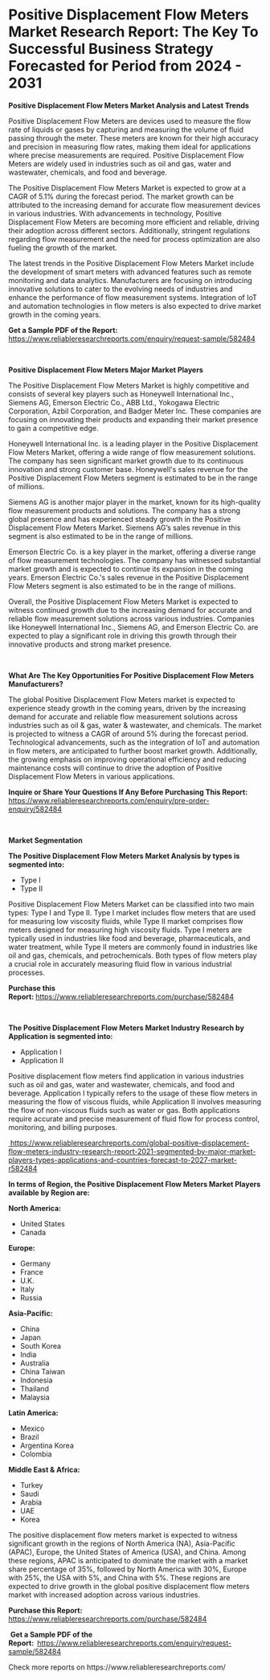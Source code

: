 <p><h1>Positive Displacement Flow Meters Market Research Report: The Key To Successful Business Strategy Forecasted for Period from 2024 - 2031</h1></p><p><strong>Positive Displacement Flow Meters Market Analysis and Latest Trends</strong></p>
<p><p>Positive Displacement Flow Meters are devices used to measure the flow rate of liquids or gases by capturing and measuring the volume of fluid passing through the meter. These meters are known for their high accuracy and precision in measuring flow rates, making them ideal for applications where precise measurements are required. Positive Displacement Flow Meters are widely used in industries such as oil and gas, water and wastewater, chemicals, and food and beverage.</p><p>The Positive Displacement Flow Meters Market is expected to grow at a CAGR of 5.1% during the forecast period. The market growth can be attributed to the increasing demand for accurate flow measurement devices in various industries. With advancements in technology, Positive Displacement Flow Meters are becoming more efficient and reliable, driving their adoption across different sectors. Additionally, stringent regulations regarding flow measurement and the need for process optimization are also fueling the growth of the market.</p><p>The latest trends in the Positive Displacement Flow Meters Market include the development of smart meters with advanced features such as remote monitoring and data analytics. Manufacturers are focusing on introducing innovative solutions to cater to the evolving needs of industries and enhance the performance of flow measurement systems. Integration of IoT and automation technologies in flow meters is also expected to drive market growth in the coming years.</p></p>
<p><strong>Get a Sample PDF of the Report:&nbsp;</strong> <a href="https://www.reliableresearchreports.com/enquiry/request-sample/582484">https://www.reliableresearchreports.com/enquiry/request-sample/582484</a></p>
<p>&nbsp;</p>
<p><strong>Positive Displacement Flow Meters Major Market Players</strong></p>
<p><p>The Positive Displacement Flow Meters Market is highly competitive and consists of several key players such as Honeywell International Inc., Siemens AG, Emerson Electric Co., ABB Ltd., Yokogawa Electric Corporation, Azbil Corporation, and Badger Meter Inc. These companies are focusing on innovating their products and expanding their market presence to gain a competitive edge.</p><p>Honeywell International Inc. is a leading player in the Positive Displacement Flow Meters Market, offering a wide range of flow measurement solutions. The company has seen significant market growth due to its continuous innovation and strong customer base. Honeywell's sales revenue for the Positive Displacement Flow Meters segment is estimated to be in the range of millions.</p><p>Siemens AG is another major player in the market, known for its high-quality flow measurement products and solutions. The company has a strong global presence and has experienced steady growth in the Positive Displacement Flow Meters Market. Siemens AG’s sales revenue in this segment is also estimated to be in the range of millions.</p><p>Emerson Electric Co. is a key player in the market, offering a diverse range of flow measurement technologies. The company has witnessed substantial market growth and is expected to continue its expansion in the coming years. Emerson Electric Co.'s sales revenue in the Positive Displacement Flow Meters segment is also estimated to be in the range of millions.</p><p>Overall, the Positive Displacement Flow Meters Market is expected to witness continued growth due to the increasing demand for accurate and reliable flow measurement solutions across various industries. Companies like Honeywell International Inc., Siemens AG, and Emerson Electric Co. are expected to play a significant role in driving this growth through their innovative products and strong market presence.</p></p>
<p>&nbsp;</p>
<p><strong>What Are The Key Opportunities For Positive Displacement Flow Meters Manufacturers?</strong></p>
<p><p>The global Positive Displacement Flow Meters market is expected to experience steady growth in the coming years, driven by the increasing demand for accurate and reliable flow measurement solutions across industries such as oil & gas, water & wastewater, and chemicals. The market is projected to witness a CAGR of around 5% during the forecast period. Technological advancements, such as the integration of IoT and automation in flow meters, are anticipated to further boost market growth. Additionally, the growing emphasis on improving operational efficiency and reducing maintenance costs will continue to drive the adoption of Positive Displacement Flow Meters in various applications.</p></p>
<p><strong>Inquire or Share Your Questions If Any Before Purchasing This Report:</strong> <a href="https://www.reliableresearchreports.com/enquiry/pre-order-enquiry/582484">https://www.reliableresearchreports.com/enquiry/pre-order-enquiry/582484</a></p>
<p>&nbsp;</p>
<p><strong>Market Segmentation</strong></p>
<p><strong>The Positive Displacement Flow Meters Market Analysis by types is segmented into:</strong></p>
<p><ul><li>Type I</li><li>Type II</li></ul></p>
<p><p>Positive Displacement Flow Meters Market can be classified into two main types: Type I and Type II. Type I market includes flow meters that are used for measuring low viscosity fluids, while Type II market comprises flow meters designed for measuring high viscosity fluids. Type I meters are typically used in industries like food and beverage, pharmaceuticals, and water treatment, while Type II meters are commonly found in industries like oil and gas, chemicals, and petrochemicals. Both types of flow meters play a crucial role in accurately measuring fluid flow in various industrial processes.</p></p>
<p><strong>Purchase this Report:&nbsp;</strong><a href="https://www.reliableresearchreports.com/purchase/582484">https://www.reliableresearchreports.com/purchase/582484</a></p>
<p>&nbsp;</p>
<p><strong>The Positive Displacement Flow Meters Market Industry Research by Application is segmented into:</strong></p>
<p><ul><li>Application I</li><li>Application II</li></ul></p>
<p><p>Positive displacement flow meters find application in various industries such as oil and gas, water and wastewater, chemicals, and food and beverage. Application I typically refers to the usage of these flow meters in measuring the flow of viscous fluids, while Application II involves measuring the flow of non-viscous fluids such as water or gas. Both applications require accurate and precise measurement of fluid flow for process control, monitoring, and billing purposes.</p></p>
<p><a href="https://www.reliableresearchreports.com/global-positive-displacement-flow-meters-industry-research-report-2021-segmented-by-major-market-players-types-applications-and-countries-forecast-to-2027-market-r582484">&nbsp;https://www.reliableresearchreports.com/global-positive-displacement-flow-meters-industry-research-report-2021-segmented-by-major-market-players-types-applications-and-countries-forecast-to-2027-market-r582484</a></p>
<p><strong>In terms of Region, the Positive Displacement Flow Meters Market Players available by Region are:</strong></p>
<p>
    <p> <strong> North America: </strong>
        <ul>
            <li>United States</li>
            <li>Canada</li>
        </ul>
        </p> 
    <p> <strong> Europe: </strong>
        <ul>
            <li>Germany</li>
            <li>France</li>
            <li>U.K.</li>
            <li>Italy</li>
            <li>Russia</li>
        </ul>
        </p> 
    <p> <strong> Asia-Pacific: </strong>
        <ul>
            <li>China</li>
            <li>Japan</li>
            <li>South Korea</li>
            <li>India</li>
            <li>Australia</li>
            <li>China Taiwan</li>
            <li>Indonesia</li>
            <li>Thailand</li>
            <li>Malaysia</li>
        </ul>
        </p> 
    <p> <strong> Latin America: </strong>
        <ul>
            <li>Mexico</li>
            <li>Brazil</li>
            <li>Argentina Korea</li>
            <li>Colombia</li>
        </ul>
        </p> 
    <p> <strong> Middle East & Africa: </strong>
        <ul>
            <li>Turkey</li>
            <li>Saudi</li>
            <li>Arabia</li>
            <li>UAE</li>
            <li>Korea</li>
        </ul>
    </p>
    </p>
<p><p>The positive displacement flow meters market is expected to witness significant growth in the regions of North America (NA), Asia-Pacific (APAC), Europe, the United States of America (USA), and China. Among these regions, APAC is anticipated to dominate the market with a market share percentage of 35%, followed by North America with 30%, Europe with 25%, the USA with 5%, and China with 5%. These regions are expected to drive growth in the global positive displacement flow meters market with increased adoption across various industries.</p></p>
<p><strong>Purchase this Report: </strong><a href="https://www.reliableresearchreports.com/purchase/582484">https://www.reliableresearchreports.com/purchase/582484</a></p>
<p>&nbsp;<strong>Get a Sample PDF of the Report:&nbsp;&nbsp;</strong><a href="https://www.reliableresearchreports.com/enquiry/request-sample/582484">https://www.reliableresearchreports.com/enquiry/request-sample/582484</a></p>
<p><strong></strong></p>
<p>Check more reports on https://www.reliableresearchreports.com/</p>